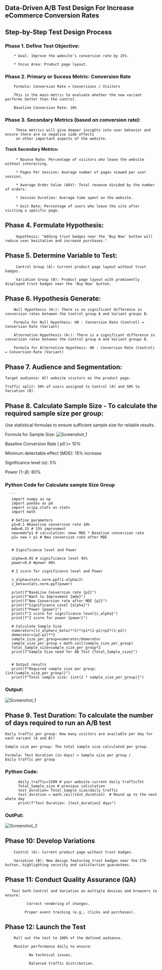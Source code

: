  ## Data-Driven A/B Test Design For Increase eCommerce Conversion Rates

 ## Step-by-Step Test Design Process

 ### Phase 1. Define Test Objective:
 
        * Goal: Improve the website’s conversion rate by 15%.
        
        * Focus Area: Product page layout.

 ### Phase 2. Primary or Sucess Metric: Conversion Rate
 
        Formula: Conversion Rate = Conversions / Visitors
        
        This is the main metric to evaluate whether the new variant performs better than the control.

        Baseline Conversion Rate: 10%
        

### Phase 3. Secondary Metrics (based on conversion rate):
         These metrics will give deeper insights into user behavior and ensure there are no negative side effects 
         on other important aspects of the website.
          
   #### Track  Secondary Metrics:
  
         * Bounce Rate: Percentage of visitors who leave the website without interacting.
         
         * Pages Per Session: Average number of pages viewed per user session.
         
         * Average Order Value (AOV): Total revenue divided by the number of orders.
         
         * Session Duration: Average time spent on the website.
         
         * Exit Rate: Percentage of users who leave the site after visiting a specific page.
         

## Phase 4. Formulate Hypothesis:

         Hypothesis: "Adding trust badges near the 'Buy Now' button will reduce user hesitation and increase purchases."


## Phase 5. Determine Variable to Test:

         Control Group (A): Current product page layout without trust badges.

         Variation Group (B): Product page layout with prominently displayed trust badges near the 'Buy Now' button.

 
## Phase 6. Hypothesis Generate:

        Null Hypothesis (H₀): There is no significant difference in conversion rates between the Control group A and Variant groups B.

        Formula for Null Hypotheis: H0 : Conversion Rate (Control) = Conversion Rate (Variant)

        Alternative Hypothesis (H₁): There is a significant difference in conversion rates between the Control group A and Variant groups B.

        Formula for Alternative Hypotheis: H0 : Conversion Rate (Control) = Conversion Rate (Variant)
        
        
## Phase 7. Audience and Segmentation:

    Target audience: All website visitors on the product page.

    Traffic split: 50% of users assigned to Control (A) and 50% to Variation (B).
        
        
## Phase 8. Calculate Sample Size - To calculate the required sample size per group:

   Use statistical formulas to ensure sufficient sample size for reliable results.

   Formula for Sample Size:  ![Screenshot_1](https://github.com/user-attachments/assets/2e2e906e-3da8-41f0-960e-4ff00135a2f7)



   Baseline Conversion Rate ( p0 )= 10%

   Minimum detectable effect (MDE): 15% increase 

   Significance level (α): 5%

   Power (1−𝛽): 80%

   ### Python Code for Calculate sample Size Group

      ```
       import numpy as np
       import pandas as pd
       import scipy.stats as stats
       import math
  
       # Define parameters
       p1=0.1 #baseline conversion rate 10%
       mde=0.15 # 15% improvment
       new=mde*p1 # calculation: new= MDE * Baseline conversion rate
       p2= new + p1 # New conversion rate after MDE
       
       
       # Significance level and Power
       
       alpha=0.05 # significance level 95%
       power=0.8 #power 80%
       
       # Z score for significance level and Power
       
       z_alpha=stats.norm.ppf(1-alpha/2)
       z_beta=stats.norm.ppf(power)
       
       print(f"BaseLine Conversion rate {p1}")
       print(f"Want to Improvment {mde}")
       print(f"New Conversion rate after MDE {p2}")
       print(f"Significance Level {alpha}")
       print(f"Power {power}")
       print(f"Z score for significance level{z_alpha}")
       print(f"Z score for power {power}")
       
       # Calculate Sample Size
       numerator=((z_alpha+z_beta)**2)*(p1*(1-p1)+p2*(1-p2))
       demerator=(p2-p1)**2
       sample_size_per_group=numerator/demerator
       sample_size_per_group = math.ceil(sample_size_per_group)
       Total_Sample_size=sample_size_per_group*2
       print(f"Sample Size need for AB Test {Total_Sample_size}")
      
       
       # Output results
       print(f"Required sample size per group: {int(sample_size_per_group)}")
       print(f"Total sample size: {int(2 * sample_size_per_group)}")

   ### Output:
   
   ![Screenshot_1](https://github.com/user-attachments/assets/a63b327a-a654-4f96-b586-d645602e0d8c)


## Phase 9. Test Duration: To calculate the number of days required to run an A/B test


    Daily traffic per group: How many visitors are available per day for each variant (A and B)?
    
    Sample size per group: The total sample size calculated per group.
    
    Formula: Test Duration (in days) = Sample size per group / Daily traffic per group

   ### Python Code:

          daily_traffic=1500 # your website current daily trafficTot
          Total_Sample_size # previous calculation
          test_duration= Total_Sample_size/daily_traffic
          test_duration = math.ceil(test_duration)  # Round up to the next whole day
          print(f"Test Duration: {test_duration} days")

   ### OutPut:
   
  ![Screenshot_2](https://github.com/user-attachments/assets/323b5953-ec78-451e-8545-13bcfa2fcc37)


   
## Phase 10:  Develop Variations

        Control (A): Current product page without trust badges.

        Variation (B): New design featuring trust badges near the CTA button, highlighting security and satisfaction guarantees.

## Phase 11:   Conduct Quality Assurance (QA)

       Test both Control and Variation on multiple devices and browsers to ensure:
       
              Correct rendering of changes.

             Proper event tracking (e.g., clicks and purchases).

     

## Phase 12:  Launch the Test

        Roll out the test to 100% of the defined audience.

        Monitor performance daily to ensure:

               No technical issues.

               Balanced traffic distribution.




   
